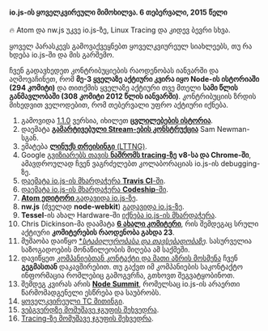 #### io.js-ის ყოველკვირეული მიმოხილვა. 6 თებერვალი, 2015 წელი

:fire: Atom და nw.js უკვე io.js-ზე, Linux Tracing და კიდევ ბევრი სხვა.

ყოველ პარასკევს გამოვაქვეყნებთ ყოველკვიურეულ სიახლეებს, თუ რა ხდება io.js-ში და მის გარშემო.

ჩვენ გადავხედეთ კონტრიბუციების რაოდენობას იანვარში და აღმოვაჩინეთ, რომ **მე-3 ყველაზე აქტიური კვირა იყო Node-ის ისტორიაში (294 კომიტი)** და თითქმის ყველაზე აქტიური თვე მთელი **სამი წლის განმავლობაში (308 კომიტი 2012 წლის იანვარში)**. კონტრიბუციის ზრდის მიხედვით ველოდებით, რომ თებერვალი უფრო აქტიური იქნება.

1. გამოვიდა [1.1.0][1] ვერსია, იხილეთ **[ცვლილებების ისტორია][2]**.
2. დაემატა **[გამარტივებული Stream-ების კონსტრუქცია][3]** Sam Newman-სგან.
3. ემატება [**ლინუქს თრეისინგი** (LTTNG)][18].
4. Google [გვიზიარებს თავის **ნაშრომს tracing-ზე**][5] **v8-სა და Chrome-ში**, ამავდროულად ჩვენ ვაგრძელებთ კოლაბორაციას io.js-ის debugging-ზე.
5. [დაემატა io.js-ის მხარდაჭერა **Travis CI**-ში][6].
6. [დაემატა io.js-ის მხარდაჭერა **Codeship**-ში][7].
7. [**Atom ედიტორი** გადავიდა io.js-ზე][8].
8. **nw.js** (ძველად **node-webkit**) [გადავიდა io.js-ზე][9].
9. **Tessel**-ის ახალ Hardware-ში [იქნება io.js-ის მხარდაჭერა][10].
10. Chris Dickinson-მა დაამატა [**6 ახალი კომიტერი**][11], რის შემდეგაც სრული აქტიური **კომიტერების რაოდენობა გახდა 23**.
11. მუშაობა დაიწყო [**სტაბილურობასა და თავსებადობაზე*][12]. სასურველია საზოგადოების მონაწილეობის მიღება ამ საქმეში.
12. დავიწყეთ [კომპანიებთან კონტაქტი და მათი აზრის მოსმენა][13] ჩვენ **გეგმასთან** დაკავშირებით. თუ გაქვთ იმ კომპანიების საკონტაქტო ინფორმაცია რომლებიც გამოგვრჩა, გთხოვთ შეგვატყობინოთ.
13. შემდეგ კვირას არის [**Node Summit**][14], რომელსაც io.js-ის არაერთი წარმომადგენელი ესწრება და საუბრობს.
14. [ყოველკვირეული TC მითინგი][15].
15. [ვებგვერდზე მომუშავე ჯგუფის შეხვედრა][16].
16. [Tracing-ზე მომუშავე ჯგუფის შეხვედრა][17].

[1]: https://iojs.org/dist/v1.1.0/
[2]: https://github.com/iojs/io.js/blob/v1.x/CHANGELOG.md#2015-02-03-version-110-chrisdickinson
[3]: https://github.com/iojs/io.js/commit/50daee7243a3f987e1a28d93c43f913471d6885a
[4]: https://github.com/iojs/io.js/pull/702
[5]: https://github.com/iojs/io.js/issues/671#issuecomment-73191538
[6]: http://docs.travis-ci.com/user/build-environment-updates/2015-02-03/
[7]: https://codeship.com/documentation/languages/nodejs/#iojs
[8]: https://github.com/atom/atom/releases/tag/v0.177.0
[9]: https://github.com/nwjs/nw.js/issues/2742
[10]: http://blog.technical.io/post/110115579867/upcoming-hardware-from-technical-machine
[11]: https://github.com/iojs/io.js/issues/680#issuecomment-73089691
[12]: https://github.com/iojs/io.js/issues/725
[13]: https://github.com/iojs/roadmap/issues/13
[14]: http://nodesummit.com/
[15]: https://www.youtube.com/watch?v=IhXa2FmtBI4
[16]: https://www.youtube.com/watch?v=SBJaXUA0lSY
[17]: https://www.youtube.com/watch?v=Oar2yB5SPtA
[18]: https://github.com/iojs/io.js/pull/702
